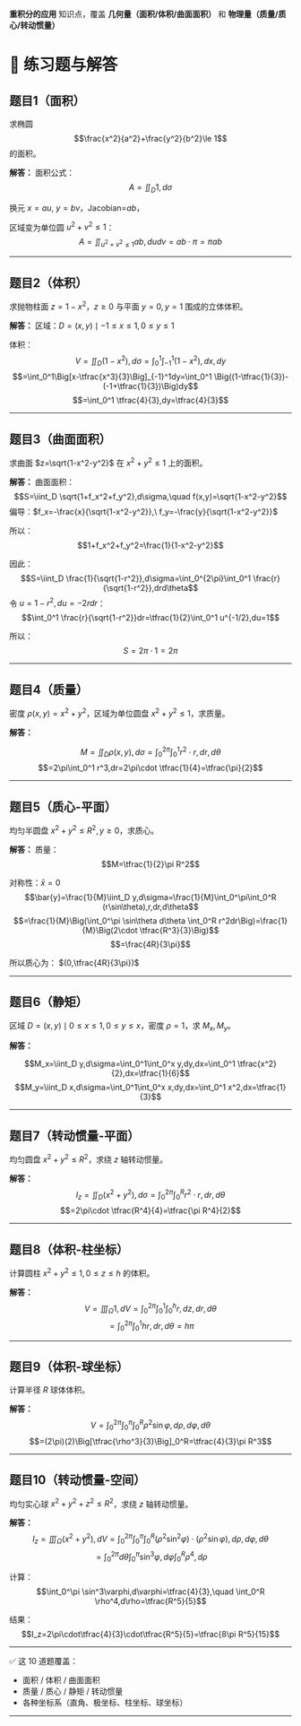  **重积分的应用** 知识点，覆盖 **几何量（面积/体积/曲面面积）** 和 **物理量（质量/质心/转动惯量）**

# 🌟 练习题与解答

## 题目1（面积）

求椭圆
$$\frac{x^2}{a^2}+\frac{y^2}{b^2}\le 1$$
的面积。

**解答：**
面积公式：
$$A=\iint_D 1,d\sigma$$
  
换元 $x=au,\ y=bv$，Jacobian=$ab$，
  
区域变为单位圆 $u^2+v^2\le 1$：
$$A=\iint_{u^2+v^2\le 1} ab,dudv=ab\cdot \pi=\pi ab$$

---

## 题目2（体积）

求抛物柱面 $z=1-x^2$，$z\ge 0$ 与平面 $y=0,y=1$ 围成的立体体积。

**解答：**
区域：$D={(x,y)\mid -1\le x\le 1,0\le y\le 1}$
  
体积：
$$V=\iint_D (1-x^2),d\sigma=\int_0^1\int_{-1}^1 (1-x^2),dx,dy$$
$$=\int_0^1\Big[x-\tfrac{x^3}{3}\Big]_{-1}^1dy=\int_0^1 \Big((1-\tfrac{1}{3})-(-1+\tfrac{1}{3})\Big)dy$$
$$=\int_0^1 \tfrac{4}{3},dy=\tfrac{4}{3}$$

---

## 题目3（曲面面积）

求曲面 $z=\sqrt{1-x^2-y^2}$ 在 $x^2+y^2\le 1$ 上的面积。

**解答：**
曲面面积：
$$S=\iint_D \sqrt{1+f_x^2+f_y^2},d\sigma,\quad f(x,y)=\sqrt{1-x^2-y^2}$$
偏导：$f_x=-\frac{x}{\sqrt{1-x^2-y^2}},\ f_y=-\frac{y}{\sqrt{1-x^2-y^2}}$
  
所以：
$$1+f_x^2+f_y^2=\frac{1}{1-x^2-y^2}$$
  
因此：
$$S=\iint_D \frac{1}{\sqrt{1-r^2}},d\sigma=\int_0^{2\pi}\int_0^1 \frac{r}{\sqrt{1-r^2}},drd\theta$$
令 $u=1-r^2,du=-2rdr$：
$$\int_0^1 \frac{r}{\sqrt{1-r^2}}dr=\tfrac{1}{2}\int_0^1 u^{-1/2},du=1$$
  
所以：
$$S=2\pi\cdot 1=2\pi$$

---

## 题目4（质量）

密度 $\rho(x,y)=x^2+y^2$，区域为单位圆盘 $x^2+y^2\le 1$，求质量。

**解答：**
  
$$M=\iint_D \rho(x,y),d\sigma=\int_0^{2\pi}\int_0^1 r^2\cdot r,dr,d\theta$$
$$=2\pi\int_0^1 r^3,dr=2\pi\cdot \tfrac{1}{4}=\tfrac{\pi}{2}$$

---

## 题目5（质心-平面）

均匀半圆盘 $x^2+y^2\le R^2,y\ge 0$，求质心。

**解答：**
质量：
$$M=\tfrac{1}{2}\pi R^2$$
  
对称性：$\bar{x}=0$
$$\bar{y}=\frac{1}{M}\iint_D y,d\sigma=\frac{1}{M}\int_0^\pi\int_0^R (r\sin\theta),r,dr,d\theta$$
$$=\frac{1}{M}\Big(\int_0^\pi \sin\theta d\theta \int_0^R r^2dr\Big)=\frac{1}{M}\Big(2\cdot \tfrac{R^3}{3}\Big)$$
$$=\frac{4R}{3\pi}$$
  
所以质心为： $(0,\tfrac{4R}{3\pi})$

---

## 题目6（静矩）

区域 $D={(x,y)\mid 0\le x\le 1,0\le y\le x}$，密度 $\rho=1$，求 $M_x,M_y$。

**解答：**
  
$$M_x=\iint_D y,d\sigma=\int_0^1\int_0^x y,dy,dx=\int_0^1 \tfrac{x^2}{2},dx=\tfrac{1}{6}$$
$$M_y=\iint_D x,d\sigma=\int_0^1\int_0^x x,dy,dx=\int_0^1 x^2,dx=\tfrac{1}{3}$$

---

## 题目7（转动惯量-平面）

均匀圆盘 $x^2+y^2\le R^2$，求绕 $z$ 轴转动惯量。

**解答：**
$$I_z=\iint_D (x^2+y^2),d\sigma=\int_0^{2\pi}\int_0^R r^2\cdot r,dr,d\theta$$
$$=2\pi\cdot \tfrac{R^4}{4}=\tfrac{\pi R^4}{2}$$

---

## 题目8（体积-柱坐标）

计算圆柱 $x^2+y^2\le 1,0\le z\le h$ 的体积。

**解答：**
$$V=\iiint_\Omega 1,dV=\int_0^{2\pi}\int_0^1\int_0^h r,dz,dr,d\theta$$
$$=\int_0^{2\pi}\int_0^1 hr,dr,d\theta=h\pi$$

---

## 题目9（体积-球坐标）

计算半径 $R$ 球体体积。

**解答：**
$$V=\int_0^{2\pi}\int_0^\pi\int_0^R \rho^2\sin\varphi,d\rho,d\varphi,d\theta$$
$$=(2\pi)(2)\Big[\tfrac{\rho^3}{3}\Big]_0^R=\tfrac{4}{3}\pi R^3$$

---

## 题目10（转动惯量-空间）

均匀实心球 $x^2+y^2+z^2\le R^2$，求绕 $z$ 轴转动惯量。

**解答：**
$$I_z=\iiint_\Omega (x^2+y^2),dV=\int_0^{2\pi}\int_0^\pi\int_0^R (\rho^2\sin^2\varphi)\cdot (\rho^2\sin\varphi),d\rho,d\varphi,d\theta$$
$$=\int_0^{2\pi} d\theta \int_0^\pi \sin^3\varphi,d\varphi \int_0^R \rho^4,d\rho$$
  
计算：
$$\int_0^\pi \sin^3\varphi,d\varphi=\tfrac{4}{3},\quad \int_0^R \rho^4,d\rho=\tfrac{R^5}{5}$$
 
结果：
$$I_z=2\pi\cdot\tfrac{4}{3}\cdot\tfrac{R^5}{5}=\tfrac{8\pi R^5}{15}$$

---

✅ 这 10 道题覆盖：

* 面积 / 体积 / 曲面面积
* 质量 / 质心 / 静矩 / 转动惯量
* 各种坐标系（直角、极坐标、柱坐标、球坐标）

---

